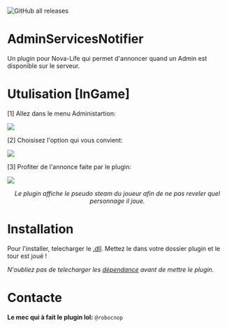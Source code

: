![GitHub all releases](https://img.shields.io/github/downloads/Robocnop/AdminServicesNotifier/total)

# AdminServicesNotifier
Un plugin pour Nova-Life qui permet d'annoncer quand un Admin est disponible sur le serveur. 

# Utulisation [InGame]

[1] Allez dans le menu Administartion:

<img src="https://github.com/Robocnop/AdminServicesNotifier/blob/main/Images/Capture%20d'%C3%A9cran%202024-08-14%20220604.png">

[2] Choisisez l'option qui vous convient:

<img src="https://github.com/Robocnop/AdminServicesNotifier/blob/main/Images/Capture%20d'%C3%A9cran%202024-08-14%20221209.png">

[3] Profiter de l'annonce faite par le plugin:

<img src="https://github.com/Robocnop/AdminServicesNotifier/blob/main/Images/Capture%20d'%C3%A9cran%202024-08-14%20221248.png">

<p align="center"><i>Le plugin affiche le pseudo steam du joueur afin de ne pas reveler quel personnage il joue.</i></p>

# Installation

Pour l'installer, telecharger le [.dll](https://github.com/Robocnop/AdminServicesNotifier/releases). Mettez le dans votre dossier plugin et le tour est joué !

<i>N'oubliez pas de telecharger les [dépendance](https://github.com/Aarnow/NovaLife_ModKit-Releases/releases/tag/v0.0.9) avant de mettre le plugin.</i>

# Contacte
**Le mec qui à fait le plugin lol:** `@robocnop`
